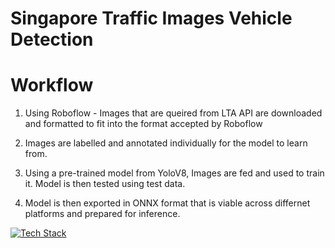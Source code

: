 # Singapore Traffic Images Vehicle Detection 

# Workflow 

1. Using Roboflow - Images that are queired from LTA API are downloaded and formatted to fit into the format accepted by Roboflow 

2. Images are labelled and annotated individually for the model to learn from. 

3. Using a pre-trained model from YoloV8, Images are fed and used to train it. Model is then tested using test data. 

4. Model is then exported in ONNX format that is viable across differnet platforms and prepared for inference. 

[![Tech Stack](https://skillicons.dev/icons?i=opencv,py)](https://skillicons.dev)